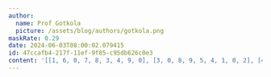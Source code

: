```yaml
---
author:
  name: Prof Gotkola
  picture: /assets/blog/authors/gotkola.png
maskRate: 0.29
date: 2024-06-03T08:00:02.079415
id: 47ccafb4-217f-11ef-9f85-c95db626c0e3
content: '[[1, 6, 0, 7, 8, 3, 4, 9, 0], [3, 0, 8, 9, 5, 4, 1, 0, 2], [4, 9, 0, 2, 6, 0, 3, 7, 8], [6, 5, 0, 8, 0, 0, 7, 1, 9], [9, 4, 7, 0, 0, 5, 2, 0, 3], [2, 0, 1, 3, 7, 9, 6, 0, 4], [0, 0, 0, 5, 2, 0, 0, 4, 1], [5, 1, 0, 4, 3, 6, 8, 0, 7], [7, 2, 0, 1, 9, 8, 0, 3, 6]]'
---
```

